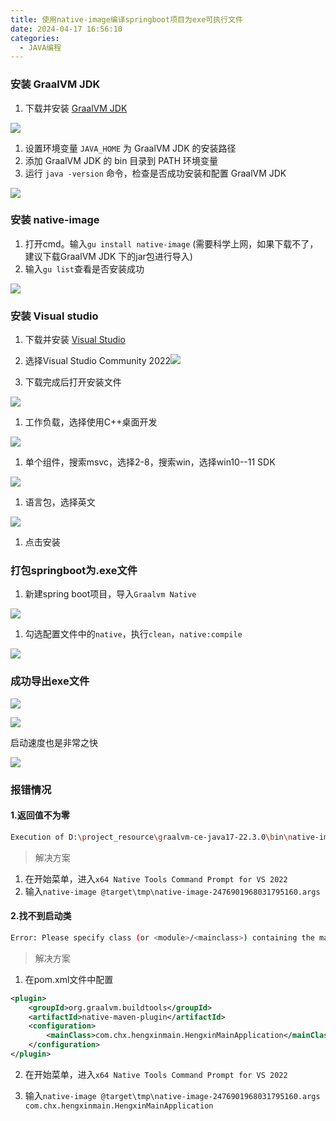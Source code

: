 ```yaml
---
title: 使用native-image编译springboot项目为exe可执行文件
date: 2024-04-17 16:56:10
categories:
  - JAVA编程
---
```

### 安装 GraalVM JDK

1. 下载并安装 [GraalVM JDK](https://github.com/graalvm/graalvm-ce-builds/releases/tag/vm-22.3.1)

![](https://github.com/zycodecloud/picx-images-hosting/raw/master/image.7zq8reh29o.png)

1. 设置环境变量 `JAVA_HOME` 为 GraalVM JDK 的安装路径
2. 添加 GraalVM JDK 的 bin 目录到 PATH 环境变量
3. 运行 `java -version` 命令，检查是否成功安装和配置 GraalVM JDK

![](https://github.com/zycodecloud/picx-images-hosting/raw/master/image.99t5xq1l4t.webp)

### 安装 native-image

1. 打开cmd。输入`gu install native-image` (需要科学上网，如果下载不了，建议下载GraalVM JDK 下的jar包进行导入)
2. 输入`gu list`查看是否安装成功

![](https://github.com/zycodecloud/picx-images-hosting/raw/master/image.54xklm74nl.webp)

### 安装 Visual studio

1. 下载并安装 [Visual Studio](https://visualstudio.microsoft.com/zh-hans/)
2. 选择Visual Studio Community 2022![](https://github.com/zycodecloud/picx-images-hosting/raw/master/image.5q787x2ly5.webp)

1. 下载完成后打开安装文件

![](https://github.com/zycodecloud/picx-images-hosting/raw/master/image.64dnyscd9l.webp)

1. 工作负载，选择使用C++桌面开发

![](https://github.com/zycodecloud/picx-images-hosting/raw/master/image.9dcrvg0s4x.webp)

1. 单个组件，搜索msvc，选择2-8，搜索win，选择win10--11 SDK

![](https://github.com/zycodecloud/picx-images-hosting/raw/master/image.2yy5zuk7lp.webp)

1. 语言包，选择英文

![](https://github.com/zycodecloud/picx-images-hosting/raw/master/image.6wqjgiwbpn.webp)

1. 点击安装

### 打包springboot为.exe文件
1. 新建spring boot项目，导入`Graalvm Native`

![](https://github.com/zycodecloud/picx-images-hosting/raw/master/image.32hrxkfxyy.webp)

1. 勾选配置文件中的`native`，执行`clean`，`native:compile`

![](https://github.com/zycodecloud/picx-images-hosting/raw/master/image.361dvab18l.webp)

### 成功导出exe文件

![](https://github.com/zycodecloud/picx-images-hosting/raw/master/image.7ljt0kcfg7.webp)

![](https://github.com/zycodecloud/picx-images-hosting/raw/master/image.3uunfbo6jg.webp)

启动速度也是非常之快

![](https://github.com/zycodecloud/picx-images-hosting/raw/master/image.51dynxdtj9.webp)



### 报错情况

#### 1.返回值不为零

```bash
Execution of D:\project_resource\graalvm-ce-java17-22.3.0\bin\native-image.cmd @target\tmp\native-image-2476901968031795160.args com.chx.hengxinmain.HengxinMainApplication returned non-zero result
```

>  解决方案

1. 在开始菜单，进入`x64 Native Tools Command Prompt for VS 2022`
2. 输入`native-image @target\tmp\native-image-2476901968031795160.args `

#### 2.找不到启动类

```bash
Error: Please specify class (or <module>/<mainclass>) containing the main entry point method. (see --help)
```

> 解决方案

1. 在pom.xml文件中配置

```xml
<plugin>
    <groupId>org.graalvm.buildtools</groupId>
    <artifactId>native-maven-plugin</artifactId>
    <configuration>
    	<mainClass>com.chx.hengxinmain.HengxinMainApplication</mainClass>
    </configuration>
</plugin>
```

2. 在开始菜单，进入`x64 Native Tools Command Prompt for VS 2022`

3. 输入`native-image @target\tmp\native-image-2476901968031795160.args com.chx.hengxinmain.HengxinMainApplication `
